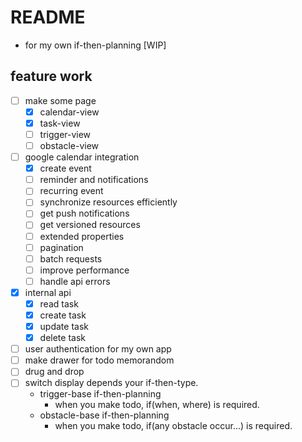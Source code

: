 # README
- for my own if-then-planning [WIP]

## feature work
- [ ] make some page
    - [x] calendar-view
    - [x] task-view
    - [ ] trigger-view
    - [ ] obstacle-view
- [ ] google calendar integration
    - [x] create event
    - [ ] reminder and notifications
    - [ ] recurring event
    - [ ] synchronize resources efficiently
    - [ ] get push notifications
    - [ ] get versioned resources
    - [ ] extended properties
    - [ ] pagination
    - [ ] batch requests
    - [ ] improve performance
    - [ ] handle api errors
- [x] internal api
    - [x] read task
    - [x] create task
    - [x] update task
    - [x] delete task
- [ ] user authentication for my own app
- [ ] make drawer for todo memorandom
- [ ] drug and drop
- [ ] switch display depends your if-then-type.
    - trigger-base if-then-planning
        - when you make todo, if(when, where) is required.
    - obstacle-base if-then-planning
        - when you make todo, if(any obstacle occur...) is required.
